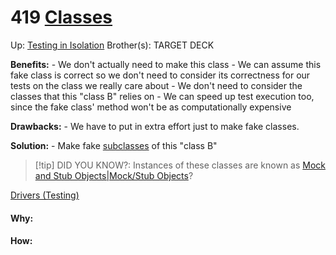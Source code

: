 # 419 [Classes](classes)

Up: [Testing in Isolation](testing_in_isolation)
Brother(s):
TARGET DECK

**Benefits:**
	- We don't actually need to make this class
	- We can assume this fake class is correct so we don't need to consider its correctness for our tests on the class we really care about
	- We don't need to consider the classes that this "class B" relies on
	- We can speed up test execution too, since the fake class' method won't be as computationally expensive

**Drawbacks:**
	- We have to put in extra effort just to make fake classes.

**Solution:**
	- Make fake [subclasses](subclasses) of this "class B"


> [!tip] DID YOU KNOW?: Instances of these classes are known as [Mock and Stub Objects|Mock/Stub Objects](mock_and_stub_objects|mock/stub_objects)? 

[Drivers (Testing)](drivers_(testing))



































#### Why:
#### How:









